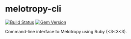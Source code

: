 [travis]: https://travis-ci.org/nando/melotropy-cli
# melotropy-cli

[![Build Status](https://travis-ci.org/nando/melotropy-cli.svg?branch=main)][travis]
[![Gem Version](https://badge.fury.io/rb/melotropy-cli.svg)](https://badge.fury.io/rb/melotropy-cli)

Command-line interface to Melotropy using Ruby (<3<3<3).
